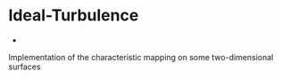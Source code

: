 # Ideal-Turbulence
-

Implementation of the characteristic mapping on some two-dimensional surfaces

